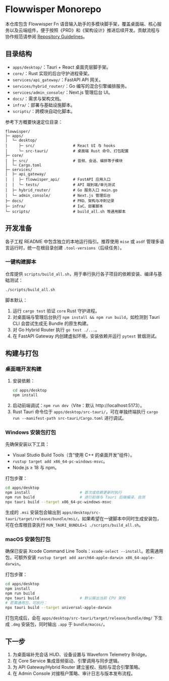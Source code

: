 # Flowwisper Monorepo

本仓库包含 Flowwisper Fn 语音输入助手的多模块脚手架，覆盖桌面端、核心服务以及云端组件，便于按照《PRD》和《架构设计》推进后续开发。贡献流程与协作规范请参阅 [Repository Guidelines](AGENTS.md)。

## 目录结构

- `apps/desktop/`：Tauri + React 桌面壳层脚手架。
- `core/`：Rust 实现的后台守护进程骨架。
- `services/api_gateway/`：FastAPI API 网关。
- `services/hybrid_router/`：Go 编写的混合引擎编排服务。
- `services/admin_console/`：Next.js 管理后台 UI。
- `docs/`：需求与架构文档。
- `infra/`：部署与基础设施脚本。
- `scripts/`：跨模块自动化脚本。

参考下方概要快速定位目录：

```
flowwisper/
├─ apps/
│  └─ desktop/
│     ├─ src/                 # React UI 与 hooks
│     └─ src-tauri/           # 桌面端 Rust 命令、打包配置
├─ core/
│  ├─ src/                    # 音频、会话、编排等子模块
│  └─ Cargo.toml
├─ services/
│  ├─ api_gateway/
│  │  ├─ flowwisper_api/      # FastAPI 应用入口
│  │  └─ tests/               # API 端到端/单元测试
│  ├─ hybrid_router/          # Go 服务入口 main.go
│  └─ admin_console/          # Next.js 管理后台
├─ docs/                      # PRD、架构与冲刺记录
├─ infra/                     # IaC、部署脚本
└─ scripts/                   # build_all.sh 等通用脚本
```

## 开发准备

各子工程 README 中包含独立的本地运行指引。推荐使用 `mise` 或 `asdf` 管理多语言运行时，统一在根目录创建 `.tool-versions`（后续任务）。

### 一键构建脚本

仓库提供 `scripts/build_all.sh`，用于串行执行各子项目的依赖安装、编译与基础测试：

```bash
./scripts/build_all.sh
```

脚本默认：

1. 运行 `cargo test` 验证 `core` Rust 守护进程。
2. 对桌面端与管理后台执行 `npm install && npm run build`，如检测到 Tauri CLI 会尝试生成无 Bundle 的原生构建。
3. 对 Go Hybrid Router 执行 `go test ./...`。
4. 在 FastAPI Gateway 内创建虚拟环境，安装依赖并运行 `pytest` 冒烟测试。

## 构建与打包

### 桌面端开发构建

1. 安装依赖：
   ```bash
   cd apps/desktop
   npm install
   ```
2. 启动前端调试：`npm run dev`（Vite：默认 http://localhost:5173）。
3. Rust Tauri 命令位于 `apps/desktop/src-tauri/`，可在单独终端执行 `cargo run --manifest-path src-tauri/Cargo.toml` 进行调试。

### Windows 安装包打包

先确保安装以下工具：
- Visual Studio Build Tools（含“使用 C++ 的桌面开发”组件）。
- `rustup target add x86_64-pc-windows-msvc`。
- Node.js ≥ 18 与 npm。

打包步骤：
```bash
cd apps/desktop
npm install                      # 首次或依赖更新时执行
npm run build                    # 进行前端与 Tauri 后端编译、自测
npx tauri build --target x86_64-pc-windows-msvc
```
生成的 `.msi` 安装包会输出到 `apps/desktop/src-tauri/target/release/bundle/msi/`。如果希望在一键脚本中同时生成安装包，可在仓库根目录执行 `RUN_TAURI_BUNDLE=1 ./scripts/build_all.sh`。

### macOS 安装包打包

确保已安装 Xcode Command Line Tools：`xcode-select --install`。若需通用包，可额外安装 `rustup target add aarch64-apple-darwin x86_64-apple-darwin`。

打包步骤：
```bash
cd apps/desktop
npm install
npm run build
npx tauri build                  # 默认输出当前 CPU 架构
# 若需通用包，可执行：
npx tauri build --target universal-apple-darwin
```
打包完成后，会在 `apps/desktop/src-tauri/target/release/bundle/dmg/` 下生成 `.dmg` 安装包，同时输出 `.app` 于 `bundle/macos/`。

## 下一步

1. 为桌面端补充会话 HUD、设备设置与 Waveform Telemetry Bridge。
2. 在 Core Service 集成音频驱动、引擎调用与同步逻辑。
3. 为 API Gateway/Hybrid Router 建立鉴权、指标与混合引擎策略。
4. 在 Admin Console 对接租户策略、审计日志与版本发布流程。
